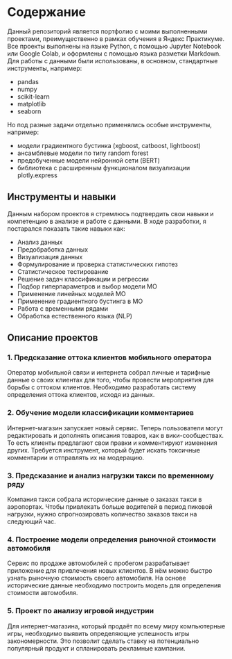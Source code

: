 # Содержание 

Данный репозиторий является портфолио с моими выполненными проектами, преимущественно в рамках обучения в Яндекс Практикуме. Все проекты выполнены на языке Python, с помощью Jupyter Notebook или Google Colab, и оформлены с помощью языка разметки Markdown. Для работы с данными были использованы, в основном, стандартные инструменты, например: 

* pandas
* numpy 
* scikit-learn 
* matplotlib
* seaborn

Но под разные задачи отдельно применялись особые инструменты, например: 

* модели градиентного бустинка (xgboost, catboost, lightboost) 
* ансамблевые модели по типу random forest
* предобученные модели нейронной сети (BERT)
* библиотека с расширенным функционалом визуализации plotly.express

## Инструменты и навыки

Данным набором проектов я стремлюсь подтвердить свои навыки и компетенцию в анализе и работе с данными. В ходе разработки, я постарался показать такие навыки как:

* Анализ данных
* Предобработка данных
* Визуализация данных
* Формулирование и проверка статистических гипотез
* Статистическое тестирование
* Решение задач классификации и регрессии
* Подбор гиперпараметров и выбор модели МО
* Применение линейных моделей МО
* Применение градиентного бустинга в МО
* Работа с временными рядами
* Обработка естественного языка (NLP)

## Описание проектов

### 1. Предсказание оттока клиентов мобильного оператора

Оператор мобильной связи и интернета собрал личные и тарифные данные о своих клиентах для того, чтобы провести мероприятия для борьбы с оттоком клиентов. Необходимо разработать систему определения оттока клиентов, исходя из данных.

### 2. Обучение модели классификации комментариев

Интернет-магазин запускает новый сервис. Теперь пользователи могут редактировать и дополнять описания товаров, как в вики-сообществах. То есть клиенты предлагают свои правки и комментируют изменения других. Требуется инструмент, который будет искать токсичные комментарии и отправлять их на модерацию.

### 3. Предсказание и анализ нагрузки такси по временному ряду

Компания такси собрала исторические данные о заказах такси в аэропортах. Чтобы привлекать больше водителей в период пиковой нагрузки, нужно спрогнозировать количество заказов такси на следующий час.

### 4. Построение модели определения рыночной стоимости автомобиля

Сервис по продаже автомобилей с пробегом  разрабатывает приложение для привлечения новых клиентов. В нём можно быстро узнать рыночную стоимость своего автомобиля. На основе исторические данные необходимо построить модель для определения стоимости автомобиля.

### 5. Проект по анализу игровой индустрии

Для интернет-магазина, который продаёт по всему миру компьютерные игры, необходимо выявить определяющие успешность игры закономерности. Это позволит сделать ставку на потенциально популярный продукт и спланировать рекламные кампании.
